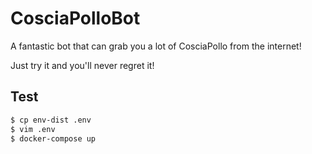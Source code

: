 # CosciaPolloBot #

A fantastic bot that can grab you a lot of CosciaPollo from the internet!

Just try it and you'll never regret it!

## Test ##

```bash
$ cp env-dist .env
$ vim .env
$ docker-compose up
```
